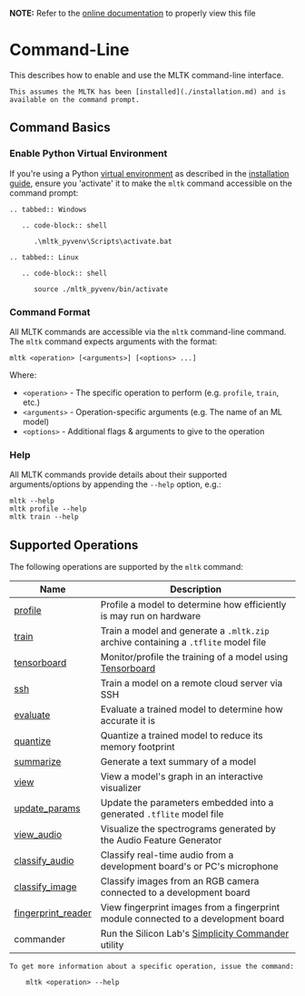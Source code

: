 __NOTE:__ Refer to the [online documentation](https://siliconlabs.github.io/mltk) to properly view this file
# Command-Line 

This describes how to enable and use the MLTK command-line interface.

```{note} 
This assumes the MLTK has been [installed](./installation.md) and is available on the command prompt.  
```

## Command Basics

### Enable Python Virtual Environment

If you're using a Python [virtual environment](https://docs.python.org/3/tutorial/venv.html) as described in the [installation guide](./installation.md), ensure you 'activate' it to make the `mltk` command accessible on the command prompt:

```{eval-rst}
.. tabbed:: Windows

   .. code-block:: shell

      .\mltk_pyvenv\Scripts\activate.bat

.. tabbed:: Linux

   .. code-block:: shell

      source ./mltk_pyvenv/bin/activate
```

### Command Format

All MLTK commands are accessible via the `mltk` command-line command.  
The `mltk` command expects arguments with the format:

```shell
mltk <operation> [<arguments>] [<options> ...]
```
Where:  
- `<operation>` - The specific operation to perform (e.g. `profile`, `train`, etc.)
- `<arguments>` - Operation-specific arguments (e.g. The name of an ML model)
- `<options>` - Additional flags & arguments to give to the operation

### Help

All MLTK commands provide details about their supported arguments/options by appending the `--help` option, e.g.:

```shell
mltk --help
mltk profile --help
mltk train --help
```

## Supported Operations

The following operations are supported by the `mltk` command:

| Name                                                                                                    | Description                                                                                                                                              |
| ------------------------------------------------------------------------------------------------------- | -------------------------------------------------------------------------------------------------------------------------------------------------------- |
| [profile](https://siliconlabs.github.io/mltk/docs/guides/model_profiler.html)                           | Profile a model to determine how efficiently is may run on hardware                                                                                      |
| [train](https://siliconlabs.github.io/mltk/docs/guides/model_training.html)                             | Train a model and generate a `.mltk.zip` archive containing a `.tflite` model file                                                                       |
| [tensorboard](https://siliconlabs.github.io/mltk/docs/guides/model_training_monitor.html)               | Monitor/profile the training of a model using [Tensorboard](https://www.tensorflow.org/tensorboard/get_started)                                          |
| [ssh](https://siliconlabs.github.io/mltk/docs/guides/model_training_via_ssh.html)                       | Train a model on a remote cloud server via SSH                                                                                                           |
| [evaluate](https://siliconlabs.github.io/mltk/docs/guides/model_evaluation.html)                        | Evaluate a trained model to determine how accurate it is                                                                                                 |
| [quantize](https://siliconlabs.github.io/mltk/docs/guides/model_quantization.html)                      | Quantize a trained model to reduce its memory footprint                                                                                                  |
| [summarize](https://siliconlabs.github.io/mltk/docs/guides/model_summary.html)                          | Generate a text summary of a model                                                                                                                       |
| [view](https://siliconlabs.github.io/mltk/docs/guides/model_visualizer.html)                            | View a model's graph in an interactive visualizer                                                                                                        |
| [update_params](https://siliconlabs.github.io/mltk/docs/guides/model_parameters.html)                   | Update the parameters embedded into a generated `.tflite` model file                                                                                     |
| [view_audio](https://siliconlabs.github.io/mltk/docs/audio/audio_utilities.html)                        | Visualize the spectrograms generated by the Audio Feature Generator                                                                                      |
| [classify_audio](https://siliconlabs.github.io/mltk/docs/audio/audio_utilities.html)                    | Classify real-time audio from a development board's or PC's microphone                                                                                   |
| [classify_image](https://siliconlabs.github.io/mltk/mltk/tutorials/image_classification.html)           | Classify images from an RGB camera connected to a development board                                                                                      |
| [fingerprint_reader](https://siliconlabs.github.io/mltk/mltk/tutorials/fingerprint_authentication.html) | View fingerprint images from a fingerprint module connected to a development board                                                                       |
| commander                                                                                               | Run the Silicon Lab's [Simplicity Commander](https://www.silabs.com/documents/public/user-guides/ug162-simplicity-commander-reference-guide.pdf) utility |


```{note}
To get more information about a specific operation, issue the command:  

    mltk <operation> --help
```